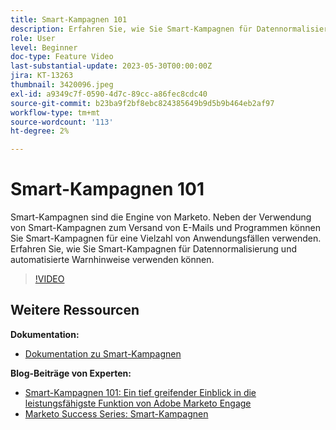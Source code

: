 ```yaml
---
title: Smart-Kampagnen 101
description: Erfahren Sie, wie Sie Smart-Kampagnen für Datennormalisierung und automatisierte Warnhinweise verwenden können.
role: User
level: Beginner
doc-type: Feature Video
last-substantial-update: 2023-05-30T00:00:00Z
jira: KT-13263
thumbnail: 3420096.jpeg
exl-id: a9349c7f-0590-4d7c-89cc-a86fec8cdc40
source-git-commit: b23ba9f2bf8ebc824385649b9d5b9b464eb2af97
workflow-type: tm+mt
source-wordcount: '113'
ht-degree: 2%

---
```


# Smart-Kampagnen 101

Smart-Kampagnen sind die Engine von Marketo. Neben der Verwendung von Smart-Kampagnen zum Versand von E-Mails und Programmen können Sie Smart-Kampagnen für eine Vielzahl von Anwendungsfällen verwenden. Erfahren Sie, wie Sie Smart-Kampagnen für Datennormalisierung und automatisierte Warnhinweise verwenden können.

>[!VIDEO](https://video.tv.adobe.com/v/3420096/?quality=12&learn=on)


## Weitere Ressourcen

**Dokumentation:**

* [Dokumentation zu Smart-Kampagnen](https://experienceleague.adobe.com/docs/marketo/using/product-docs/core-marketo-concepts/smart-campaigns/understanding-smart-campaigns.html?lang=en)

**Blog-Beiträge von Experten:**

* [Smart-Kampagnen 101: Ein tief greifender Einblick in die leistungsfähigste Funktion von Adobe Marketo Engage](https://nation.marketo.com/t5/product-blogs/smart-campaigns-101-a-deep-dive-into-adobe-marketo-engage-s-most/ba-p/313385#M1838)
* [Marketo Success Series: Smart-Kampagnen](https://nation.marketo.com/t5/product-blogs/marketo-success-series-smart-campaigns/ba-p/306961)
